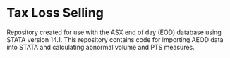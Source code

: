 # Tax Loss Selling
Repository created for use with the ASX end of day (EOD) database using STATA version 14.1.
This repository contains code for importing AEOD data into STATA and calculating abnormal volume and PTS measures.
